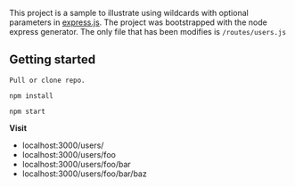 This project is a sample to illustrate using wildcards with optional parameters in [express.js](http://expressjs.com/). The project was bootstrapped with the node express generator.
The only file that has been modifies is `/routes/users.js`

## Getting started

```
Pull or clone repo.

npm install

npm start
```

**Visit** 

- localhost:3000/users/
- localhost:3000/users/foo
- localhost:3000/users/foo/bar
- localhost:3000/users/foo/bar/baz